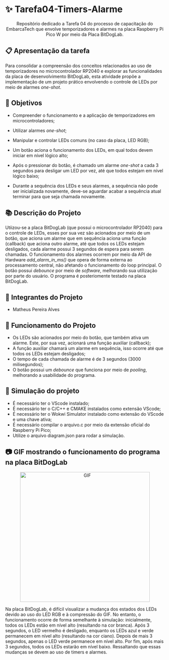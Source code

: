 # ✨ Tarefa04-Timers-Alarme
<p align="center"> Repositório dedicado a Tarefa 04 do processo de capacitação do EmbarcaTech que envolve temporizadores e alarmes na placa Raspberry Pi Pico W por meio da Placa BitDogLab.</p>

## :clipboard: Apresentação da tarefa

Para consolidar a compreensão dos conceitos relacionados ao uso de temporizadores no microcontrolador RP2040 e explorar as funcionalidades da placa de desenvolvimento BitDogLab, esta atividade propõe a implementação de um projeto prático envolvendo o controle de LEDs por meio de alarmes *one-shot*.

## :dart: Objetivos

- Compreender o funcionamento e a aplicação de temporizadores em microcontroladores;

- Utilizar alarmes *one-shot*;

- Manipular e controlar LEDs comuns (no caso da placa, LED RGB);

- Um botão aciona o funcionamento dos LEDs, em qual todos devem iniciar em nível lógico alto;

- Após o pressionar do botão, é chamado um alarme *one-shot* a cada 3 segundos para desligar um LED por vez, até que todos estejam em nível lógico baixo;

- Durante a sequência dos LEDs e seus alarmes, a sequência não pode ser inicializada novamente, deve-se aguardar acabar a sequência atual terminar para que seja chamada novamente.

## :books: Descrição do Projeto

Utiizou-se a placa BitDogLab (que possui o microcontrolador RP2040) para o controle de LEDs, esses por sua vez são acionados por meio de um botão, que aciona um alarme que em sequência aciona uma função (callback) que aciona outro alarme, até que todos os LEDs estejam desligados, cada alarme possui 3 segundos de espera para serem chamadas.
O funcionamento dos alarmes ocorrem por meio da API de Hardware *add_alarm_in_ms()* que opera de forma externa ao processamento central, não afetando o funcionamento do loop principal. O botão possui *debounce* por meio de *software*, melhorando sua utilização por parte do usuário. O programa é posteriomente testado na placa BitDogLab.

## :walking: Integrantes do Projeto

- Matheus Pereira Alves

## :bookmark_tabs: Funcionamento do Projeto

- Os LEDs são acionados por meio do botão, que também ativa um alarme. Este, por sua vez, acionará uma função auxiliar (callback);
- A função auxiliar chamará um alarme em sequência, isso ocorre até que todos os LEDs estejam desligados;
- O tempo de cada chamada de alarme é de 3 segundos (3000 milisegundos);
- O botão possui um *debounce* que funciona por meio de *pooling*, melhorando a usabilidade do programa.

## 🧮 Simulação do projeto

- É necessário ter o VScode instalado;
- É necessário ter o C/C++ e CMAKE instalados como extensão VScode;
- É necessário ter o Wokwi Simulator instalado como extensão do VScode e uma chave ativa;
- É necessário compilar o arquivo.c por meio da extensão oficial do Raspberry Pi Pico;
- Utilize o arquivo diagram.json para rodar a simulação.

## :camera: GIF mostrando o funcionamento do programa na placa BitDogLab
<p align="center">
  <img src=".github/alarme.gif" alt="GIF" width="411px" />
</p>

Na placa BitDogLab, é difícil visualizar a mudança dos estados dos LEDs devido ao uso do LED RGB e à compressão do GIF. No entanto, o funcionamento ocorre de forma semelhante à simulação: inicialmente, todos os LEDs estão em nível alto (resultando na cor branca). Após 3 segundos, o LED vermelho é desligado, enquanto os LEDs azul e verde permanecem em nível alto (resultando na cor ciano). Depois de mais 3 segundos, apenas o LED verde permanece em nível alto. Por fim, após mais 3 segundos, todos os LEDs estarão em nível baixo. Ressaltando que essas mudanças se devem ao uso de timers e alarmes.
